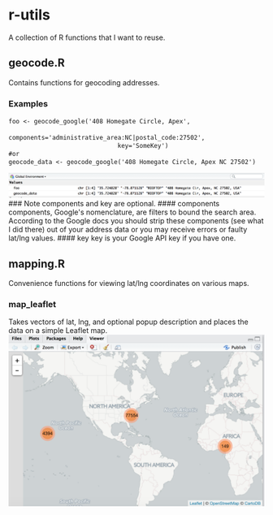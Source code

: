 # r-utils
A collection of R functions that I want to reuse.

## geocode.R
Contains functions for geocoding addresses.
### Examples
``` {r}
foo <- geocode_google('408 Homegate Circle, Apex', 
                              components='administrative_area:NC|postal_code:27502', 
                              key='SomeKey')
#or
geocode_data <- geocode_google('408 Homegate Circle, Apex NC 27502') 
```
<img src="Screen%20Shot%202016-08-20%20at%2012.44.53%20PM.png"/>
### Note
components and key are optional.
#### components
components, Google's nomenclature, are filters to bound the search area.  According to the Google docs you should strip these
components (see what I did there) out of your address data or you may receive errors or faulty lat/lng values.
#### key
key is your Google API key if you have one.


## mapping.R
Convenience functions for viewing lat/lng coordinates on various maps.

### map_leaflet 
Takes vectors of lat, lng, and optional popup description and places the data on a simple Leaflet map.
<img src="Screen%20Shot%202016-08-22%20at%2012.14.10%20PM.png"/>
